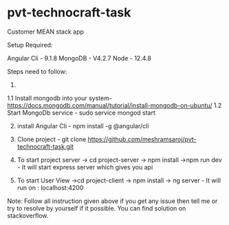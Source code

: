 # pvt-technocraft-task
Customer MEAN stack app

Setup Required:

Angular Cli - 9.1.8
MongoDB - V4.2.7
Node - 12.4.8

Steps need to follow:

1.
1.1 Install mongodb into your system- https://docs.mongodb.com/manual/tutorial/install-mongodb-on-ubuntu/
1.2 Start MongoDb  service - sudo service mongod start 

2. install Angular Cli - npm install -g @angular/cli

3. Clone project -  git clone https://github.com/meshramsaroj/pvt-technocraft-task.git

4. To start project server
-> cd project-server
-> npm install
->npm run dev - It will start express server which gives you api

5. To start User View
 ->cd project-client
 -> npm install
 -> ng server - It will run on : localhost:4200 

Note: Follow all instruction given above if you get any issue then tell me or try to resolve by yourself if it possible. You can find solution on stackoverflow.
